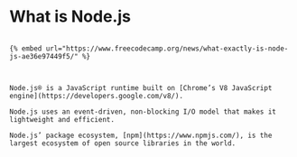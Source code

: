 # What is Node.js

~~~~[~~https://medium.freecodecamp.org/what-exactly-is-node-js-ae36e97449f5~~](https://medium.freecodecamp.org/what-exactly-is-node-js-ae36e97449f5)~~~~

{% embed url="https://www.freecodecamp.org/news/what-exactly-is-node-js-ae36e97449f5/" %}



Node.js® is a JavaScript runtime built on [Chrome’s V8 JavaScript engine](https://developers.google.com/v8/).  
  
Node.js uses an event-driven, non-blocking I/O model that makes it lightweight and efficient.  
  
Node.js’ package ecosystem, [npm](https://www.npmjs.com/), is the largest ecosystem of open source libraries in the world.

